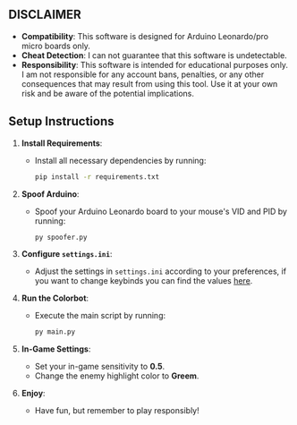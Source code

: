 
## DISCLAIMER

- **Compatibility**: This software is designed for Arduino Leonardo/pro micro boards only.
- **Cheat Detection**: I can not guarantee that this software is undetectable.
- **Responsibility**: This software is intended for educational purposes only. I am not responsible for any account bans, penalties, or any other consequences that may result from using this tool. Use it at your own risk and be aware of the potential implications.

## Setup Instructions

1. **Install Requirements**:
   - Install all necessary dependencies by running:
     ```bash
     pip install -r requirements.txt
     ```
     
2. **Spoof Arduino**:
   - Spoof your Arduino Leonardo board to your mouse's VID and PID by running:
     ```bash
     py spoofer.py
     ```

3. **Configure `settings.ini`**:
   - Adjust the settings in `settings.ini` according to your preferences, if you want to change keybinds you can find the values [here](https://learn.microsoft.com/windows/win32/inputdev/virtual-key-codes).

4. **Run the Colorbot**:
   - Execute the main script by running:
     ```bash
     py main.py
     ```

5. **In-Game Settings**:
   - Set your in-game sensitivity to **0.5**.
   - Change the enemy highlight color to **Greem**.

6. **Enjoy**:
   - Have fun, but remember to play responsibly!
